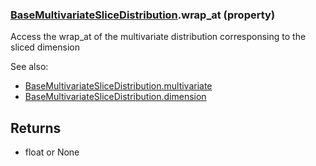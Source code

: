 ### [BaseMultivariateSliceDistribution](BaseMultivariateSliceDistribution.md).wrap_at (property)




Access the wrap_at of the multivariate distribution corresponsing to the
sliced dimension

See also:
* [BaseMultivariateSliceDistribution.multivariate](BaseMultivariateSliceDistribution.multivariate.md)
* [BaseMultivariateSliceDistribution.dimension](BaseMultivariateSliceDistribution.dimension.md)

Returns
---------
* float or None

